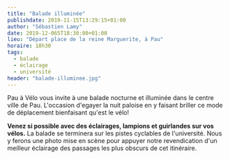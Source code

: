 ```yaml
---
title: "Balade illuminée"
publishdate: 2019-11-15T13:29:15+01:00
author: "Sébastien Lamy"
date: 2019-12-065T18:30:00+01:00
lieu: "Départ place de la reine Marguerite, à Pau"
horaire: 18h30
tags: 
  - balade
  - éclairage
  - université
header: "balade-illuminee.jpg"
---
```


Pau à Vélo vous invite à une balade nocturne et illuminée dans le centre ville
de Pau. L'occasion d'egayer la nuit paloise en y faisant briller ce mode
de déplacement bienfaisant qu'est le vélo! 

<!--more-->

**Venez si possible avec des éclairages, lampions et guirlandes sur vos vélos.** 
La balade se terminera sur les pistes cyclables de l'université. Nous y 
ferons une photo mise en scène pour appuyer notre revendication d'un meilleur 
éclairage des passages les plus obscurs de cet itinéraire.